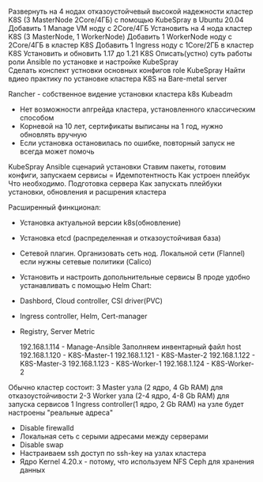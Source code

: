 Развернуть на 4 нодах отказоустойчевый высокой надежности кластер K8S (3 MasterNode 2Core/4ГБ) с помощью KubeSpray в Ubuntu 20.04
	Добавить 1 Manage VM ноду с 2Core/4ГБ
	Установить на 4 нода кластер K8S (3 MasterNode, 1 WorkerNode)
	Добавить 1 WorkerNode ноду с 2Core/4ГБ в кластер K8S
	Добавить 1 Ingress ноду с 1Core/2ГБ в кластер K8S
	Установить и обновить 1.17 до 1.21 K8S
Описать(устно) суть работы роли Ansible по установке и настройке KubeSpray  
Сделать конспект устновки основных конфигов role KubeSpray
Найти вдиео практику по установке кластера K8S на Bare-metal server

Rancher - собственное видение установки кластера k8s
Kubeadm 
- Нет возможности апгрейда кластера, установленного классическим способом
- Корневой на 10 лет,  сертификаты выписаны на 1 год, нужно обновлять вручную
- Если установка остановилась по ошибке, повторный запуск не всегда может помочь

KubeSpray Ansible сценарий установки
Ставим пакеты, готовим конфиги, запускаем сервисы = Идемпотентность 
	Как устроен плейбук
	Что необходимо. Подготовка сервера
	Как запускать плейбуки установки, обновления и расшрения кластера
	
Расширенный финкционал: 
- Установка актуальной версии k8s(обновление)
- Установка etcd (распределенная и отказоустойчивая база)
- Сетевой плагин. Организовать сеть нод. 
Локальной сети (Flannel)
если нужны сетевые политики (Calico)
- Установить и настроить допольнительные сервисы 
В проде удобно устанавливать с помощью Helm Chart:
- Dashbord, Cloud controller, CSI driver(PVC)
- Ingress controller, Helm, Cert-manager
- Registry, Server Metric

	192.168.1.114 - Manage-Ansible
Заполняем инвентарный файл host
	192.168.1.120 - K8S-Master-1
	192.168.1.121 - K8S-Master-2
	192.168.1.122 - K8S-Master-3
	192.168.1.123 - K8S-Worker-1
	192.168.1.124 - K8S-Worker-2

Обычно кластер состоит:
3 Master узла (2 ядро, 4 Gb RAM) для отказоустойчивости
2-3 Worker узла (2-4 ядро, 4-8 Gb RAM) для запуска сервисов
1 Ingress controller(1 ядро, 2 Gb RAM) на узле будет настроены "реальные адреса" 
- Disable firewalld
- Локальная сеть с серыми адресами между серверами
- Disable swap
- Настраиваем ssh доступ по ssh-key на узлах кластера
- Ядро Kernel 4.20.x - потому, что используем NFS Ceph для хранения данных